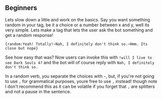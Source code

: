 ## Beginners

Lets slow down a little and work on the basics. Say you want something random in
your tag, be it a choice or a number between x and y, well its very simple. Lets
make a tag that lets the user ask the bot something and get a random response!

```
{random:Yeah! Totally!~Nah, I definitely don't think so.~Hmm. Its close but nope}
```

See how easy that was? Now users can invoke this with `!will I live to see Dark Souls
4?` and the bot will of course reply with `Nah, I definitely don't think so.`

In a random verb, you separate the choices with `~`, but, if you're not going to
use `,` for grammatical purposes, youre free to use `,` instead! though note
I don't recommend this as it can be volatile if you forget that `,` are splitters
and not a pause in the sentence.
